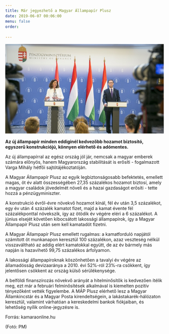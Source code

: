 ```yaml
---
title: Már jegyezhető a Magyar Állampapír Plusz
date: 2019-06-07 00:06:00
menu: false
order: 

---
```

![](/uploads/97981_copy_1_img_5249.jpg)

**Az új állampapír minden eddiginél kedvezőbb hozamot biztosító, egyszerű konstrukciójú, könnyen elérhető és adómentes.**

Az új állampapírral az egész ország jól jár, nemcsak a magyar emberek számára előnyös, hanem Magyarország stabilitását is erősíti - fogalmazott Varga Mihály hétfői sajtótájékoztatóján.

A Magyar Állampapír Plusz az egyik legbiztonságosabb befektetés, emellett magas, öt év alatt összességében 27,35 százalékos hozamot biztosí, amely a magyar családok jövedelmét növeli és a hazai gazdaságot erősíti - tette hozzá a pénzügyminiszter.

A konstrukció évről-évre növekvő hozamot kínál, fél év után 3,5 százalékot, egy év után 4 százalék kamatot fizet, majd a kamat évente fél százalékponttal növekszik, így az ötödik év végére eléri a 6 százalékot. A június elsejét követően kibocsátott lakossági állampapírok, így a Magyar Állampapír Plusz után sem kell kamatadót fizetni.

A Magyar Állampapír Plusz emellett rugalmas: a kamatforduló napjától számított öt munkanapon keresztül 100 százalékon, azaz veszteség nélkül visszaváltható az addig elért kamatokkal együtt, de az év bármely más napján is hazavihető 99,75 százalékos árfolyamon.

A lakossági állampapíroknak köszönhetően a tavalyi év végére az államadósság devizaaránya a 2010. évi 52%-ról 23%-ra csökkent, így jelentősen csökkent az ország külső sérülékenysége.

A belföldi finanszírozás növekvő arányát a hitelminősítők is kedvezően ítélik meg, ezt már a februári felminősítések alkalmával is kiemelten pozitív tényezőként vették figyelembe. A MÁP Plusz elérhető lesz a Magyar Államkincstár és a Magyar Posta kirendeltségein, a lakástakarék-hálózaton keresztül, valamint várhatóan a kereskedelmi bankok fiókjaiban, és lehetőség nyílik online-jegyzésre is.

Forrás: kamaraonline.hu

(Fotó: PM)